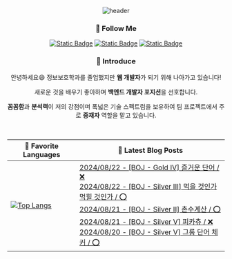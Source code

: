
<div align="center">

![header](https://capsule-render.vercel.app/api?type=venom&color=auto&text=Welcome%20to%20Chanhong's%20GitHub%20&animation=twinkling&fontSize=35&height=250)

<h3>🌈 Follow Me </h3>

<a href="https://pslog.co.kr/">![Static Badge](https://img.shields.io/badge/BLOG-%23EA4335?style=flat&logo=tistory)</a>
<a href="mailto:chanhong9784@naver.com.com">![Static Badge](https://img.shields.io/badge/chanhong9784%40naver.com-%23EA4335?style=flat&logo=gmail&logoColor=white)</a>
<a href="https://www.instagram.com/cks._.hong/">![Static Badge](https://img.shields.io/badge/INSTAGRAM-%23E4405F?style=flat&logo=instagram&logoColor=white)</a>

<h3>🎤 Introduce </h3>

안녕하세요😄 정보보호학과를 졸업했지만 <strong>웹 개발자</strong>가 되기 위해 나아가고 있습니다!

새로운 것을 배우기 좋아하며 <strong>백엔드 개발자 포지션</strong>을 선호합니다.

<strong>꼼꼼함</strong>과 <strong>분석력</strong>이 저의 강점이며 폭넓은 기술 스펙트럼을 보유하여 팀 프로젝트에서 주로 <strong>중재자</strong> 역할을 맡고 있습니다.

<br />

|🎈 Favorite Languages|📰 Latest Blog Posts|
|---|---|
|[![Top Langs](https://github-readme-stats.vercel.app/api/top-langs/?username=chanhong9764&langs_count=10&layout=compact&theme=dark)](https://github.com/chanhong9764/chanhong9764)|[2024/08/22 - [BOJ - Gold IV] 즐거운 단어 / ❌](https://pslog.co.kr/133) <br/>[2024/08/22 - [BOJ - Silver III] 먹을 것인가 먹힐 것인가 / ⭕](https://pslog.co.kr/132) <br/>[2024/08/21 - [BOJ - Silver II] 촌수계산 / ⭕](https://pslog.co.kr/131) <br/>[2024/08/21 - [BOJ - Silver V] 피카츄 / ❌](https://pslog.co.kr/130) <br/>[2024/08/20 - [BOJ - Silver V] 그룹 단어 체커 / ⭕](https://pslog.co.kr/129) <br/>|</div>